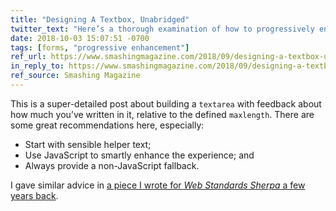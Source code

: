 ```yaml
---
title: "Designing A Textbox, Unabridged"
twitter_text: "Here’s a thorough examination of how to progressively enhance a text area with support for (and exposure of) a maximum length"
date: 2018-10-03 15:07:51 -0700
tags: [forms, "progressive enhancement"]
ref_url: https://www.smashingmagazine.com/2018/09/designing-a-textbox-unabridged/
in_reply_to: https://www.smashingmagazine.com/2018/09/designing-a-textbox-unabridged/
ref_source: Smashing Magazine
---
```


This is a super-detailed post about building a `textarea` with feedback about how much you’ve written in it, relative to the defined `maxlength`. There are some great recommendations here, especially:

* Start with sensible helper text;
* Use JavaScript to smartly enhance the experience; and
* Always provide a non-JavaScript fallback.

I gave similar advice in [a piece I wrote for <cite>Web Standards Sherpa</cite> a few years back](https://webstandardssherpa.com/reviews/improving-the-tweet-box.html).